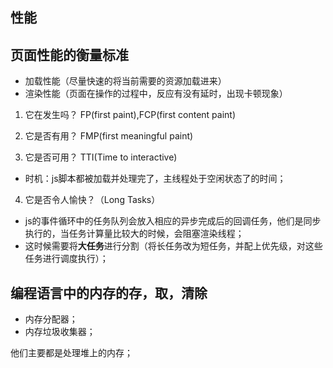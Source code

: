 ## 性能

## 页面性能的衡量标准

* 加载性能（尽量快速的将当前需要的资源加载进来）
* 渲染性能（页面在操作的过程中，反应有没有延时，出现卡顿现象）

1. 它在发生吗？  FP(first paint),FCP(first content paint)

2. 它是否有用？ FMP(first meaningful paint)

3. 它是否可用？ TTI(Time to interactive) 

* 时机：js脚本都被加载并处理完了，主线程处于空闲状态了的时间；

4. 它是否令人愉快？（Long Tasks）

* js的事件循环中的任务队列会放入相应的异步完成后的回调任务，他们是同步执行的，当任务计算量比较大的时候，会阻塞渲染线程；
* 这时候需要将**大任务**进行分割（将长任务改为短任务，并配上优先级，对这些任务进行调度执行）；

## 编程语言中的内存的存，取，清除

* 内存分配器；
* 内存垃圾收集器；

他们主要都是处理堆上的内存；
